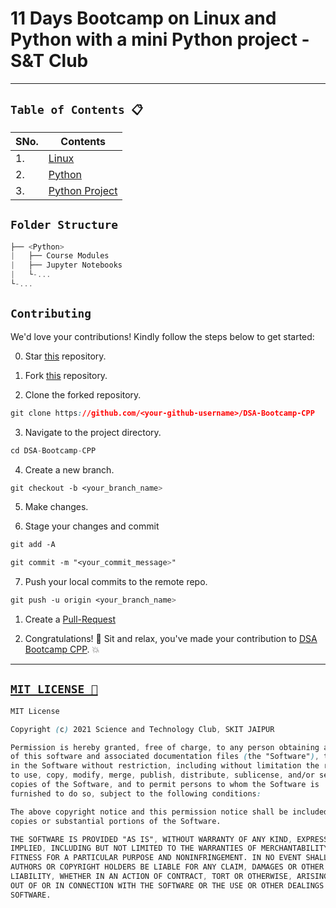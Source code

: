 # 11 Days Bootcamp on Linux and Python with a mini Python project -S&T Club

---

## `Table of Contents 📋`

| SNo. | **Contents**                        |
| ---- | ----------------------------------- |
| 1.   | [Linux](/1-Linux)                   |
| 2.   | [Python](/2-Python)                 |
| 3.   | [Python Project](/3-Python-Project) |

## `Folder Structure`

```js
├── <Python>
|   ├── Course Modules
|   ├── Jupyter Notebooks
|   └-...
└-...
```

## `Contributing`

We'd love your contributions! Kindly follow the steps below to get started:

0. Star <a href="https://github.com/snt-club/DSA-Bootcamp-CPP" title="this">this</a> repository.

1. Fork <a href="https://github.com/snt-club/DSA-Bootcamp-CPP" title="this">this</a> repository.

2. Clone the forked repository.

```css
git clone https://github.com/<your-github-username>/DSA-Bootcamp-CPP
```

3. Navigate to the project directory.

```py
cd DSA-Bootcamp-CPP
```

4. Create a new branch.

```css
git checkout -b <your_branch_name>
```

5. Make changes.

6. Stage your changes and commit

```css
git add -A

git commit -m "<your_commit_message>"
```

7. Push your local commits to the remote repo.

```css
git push -u origin <your_branch_name>
```

1. Create a <a href="https://docs.github.com/en/github/collaborating-with-pull-requests/proposing-changes-to-your-work-with-pull-requests/creating-a-pull-request" title="Pull Request">Pull-Request</a>

2. Congratulations! 🎉 Sit and relax, you've made your contribution to <a href="https://github.com/snt-club/DSA-Bootcamp-CPP" title="DSA-Bootcamp-CPP">DSA Bootcamp CPP</a>. 💥

---

## [`MIT LICENSE 📜`](https://github.com/snt-club/DSA-Bootcamp-CPP/blob/master/LICENSE)

```css
MIT License

Copyright (c) 2021 Science and Technology Club, SKIT JAIPUR

Permission is hereby granted, free of charge, to any person obtaining a copy
of this software and associated documentation files (the "Software"), to deal
in the Software without restriction, including without limitation the rights
to use, copy, modify, merge, publish, distribute, sublicense, and/or sell
copies of the Software, and to permit persons to whom the Software is
furnished to do so, subject to the following conditions:

The above copyright notice and this permission notice shall be included in all
copies or substantial portions of the Software.

THE SOFTWARE IS PROVIDED "AS IS", WITHOUT WARRANTY OF ANY KIND, EXPRESS OR
IMPLIED, INCLUDING BUT NOT LIMITED TO THE WARRANTIES OF MERCHANTABILITY,
FITNESS FOR A PARTICULAR PURPOSE AND NONINFRINGEMENT. IN NO EVENT SHALL THE
AUTHORS OR COPYRIGHT HOLDERS BE LIABLE FOR ANY CLAIM, DAMAGES OR OTHER
LIABILITY, WHETHER IN AN ACTION OF CONTRACT, TORT OR OTHERWISE, ARISING FROM,
OUT OF OR IN CONNECTION WITH THE SOFTWARE OR THE USE OR OTHER DEALINGS IN THE
SOFTWARE.
```
